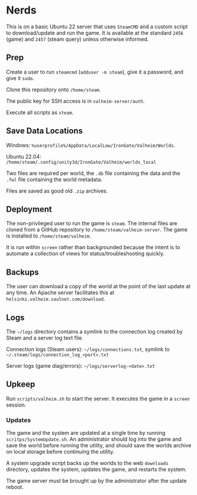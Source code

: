 # Nerds

This is on a basic Ubuntu 22 server that uses `SteamCMD` and a custom script to download/update and run the game. It is available at the standard `2456` (game) and `2457` (steam query) unless otherwise informed.

## Prep

Create a user to run `steamcmd` (`adduser -m steam`), give it a password, and give it `sudo`.

Clone this repository onto `/home/steam`.

The public key for SSH access is in `valheim-server/auth`.

Execute all scripts as `steam`.

## Save Data Locations

Windows: `%userprofile%/AppData/LocalLow/IronGate/Valheim/Worlds`.

Ubuntu 22.04: `/home/steam/.config/unity3d/IronGate/Valheim/worlds_local`

Two files are required per world, the `.db` file containing the data and the `.fwl` file containing the world metadata.

Files are saved as good old `.zip` archives.

## Deployment

The non-privileged user to run the game is `steam`. The internal files are cloned from a GitHub repository to `/home/steam/valheim-server`. The game is installed to `/home/steam/valheim`.

It is run within `screen` rather than backgrounded because the intent is to automate a collection of views for status/troubleshooting quickly.

## Backups

The user can download a copy of the world at the point of the last update at any time. An Apache server facilitates this at `helsinki.valheim.saulnet.com/download`. 

## Logs

The `~/logs` directory contains a symlink to the connection log created by Steam and a server log text file.

Connection logs (Steam users): `~/logs/connections.txt`, symlink to `~/.steam/logs/connection_log_<port>.txt`

Server logs (game diag/errors): `~/logs/serverlog-<date>.txt`

## Upkeep

Run `scripts/valheim.sh` to start the server. It executes the game in a `screen` session.

### Updates

The game and the system are updated at a single time by running `scritps/SystemUpdate.sh`. An administrator should log into the game and save the world before running the utility, and should save the worlds archive on local storage before continuing the utility.

A system upgrade script backs up the worlds to the web `downloads` directory, updates the system, updates the game, and restarts the system. 

The game server must be brought up by the administrator after the update reboot.
